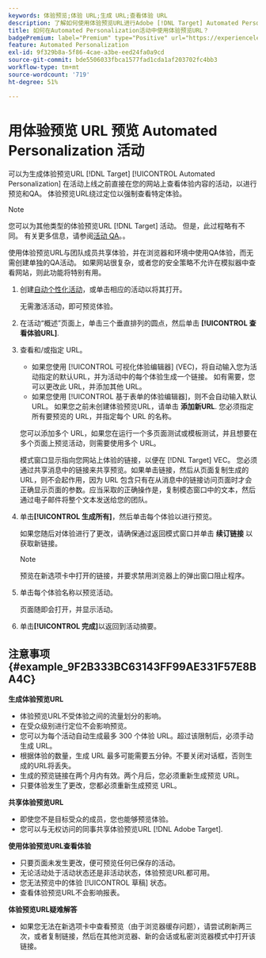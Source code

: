 ```yaml
---
keywords: 体验预览;体验 URL;生成 URL;查看体验 URL
description: 了解如何使用体验预览URL进行Adobe [!DNL Target] Automated Personalization活动，在活动上线之前直接在您的网站上查看体验内容。
title: 如何在Automated Personalization活动中使用体验预览URL？
badgePremium: label="Premium" type="Positive" url="https://experienceleague.adobe.com/docs/target/using/introduction/intro.html?lang=en#premium newtab=true" tooltip="See what's included in Target Premium."
feature: Automated Personalization
exl-id: 9f329b8a-5f86-4cae-a3be-eed24fa0a9cd
source-git-commit: bde5506033fbca1577fad1cda1af203702fc4bb3
workflow-type: tm+mt
source-wordcount: '719'
ht-degree: 51%

---
```


# 用体验预览 URL 预览 Automated Personalization 活动

可以为生成体验预览URL [!DNL Target] [!UICONTROL Automated Personalization] 在活动上线之前直接在您的网站上查看体验内容的活动，以进行预览和QA。 体验预览URL绕过定位以强制查看特定体验。

>[!NOTE]
>
>您可以为其他类型的体验预览URL [!DNL Target] 活动。 但是，此过程略有不同。 有关更多信息，请参阅[活动 QA](/help/main/c-activities/c-activity-qa/activity-qa.md#preview)。。

使用体验预览URL与团队成员共享体验，并在浏览器和环境中使用QA体验，而无需创建单独的QA活动。 如果网站很复杂，或者您的安全策略不允许在模拟器中查看网站，则此功能将特别有用。

1. 创建[自动个性化活动](/help/main/c-activities/t-automated-personalization/create-ap-activity.md#task_8AAF837796D74CF893CA2F88BA1491C9)，或单击相应的活动以将其打开。

   无需激活活动，即可预览体验。

1. 在活动“概述”页面上，单击三个垂直排列的圆点，然后单击 **[!UICONTROL 查看体验URL]**.

1. 查看和/或指定 URL。

   * 如果您使用 [!UICONTROL 可视化体验编辑器] (VEC)，将自动输入您为活动指定的默认URL，并为活动中的每个体验生成一个链接。 如有需要，您可以更改此 URL，并添加其他 URL。
   * 如果您使用 [!UICONTROL 基于表单的体验编辑器]，则不会自动输入默认URL。 如果您之前未创建体验预览URL，请单击 **添加新URL**. 您必须指定所有要预览的 URL，并指定每个 URL 的名称。

   您可以添加多个 URL，如果您在运行一个多页面测试或模板测试，并且想要在多个页面上预览活动，则需要使用多个 URL。

   模式窗口显示指向您网站上体验的链接，以便在 [!DNL Target] VEC。 您必须通过共享消息中的链接来共享预览。如果单击链接，然后从页面复制生成的 URL，则不会起作用，因为 URL 包含只有在从消息中的链接访问页面时才会正确显示页面的参数。应当采取的正确操作是，复制模态窗口中的文本，然后通过电子邮件将整个文本发送给您的团队。

1. 单击&#x200B;**[!UICONTROL 生成所有]**，然后单击每个体验以进行预览。

   如果您随后对体验进行了更改，请确保通过返回模式窗口并单击 **续订链接** 以获取新链接。

   >[!NOTE]
   >
   >预览在新选项卡中打开的链接，并要求禁用浏览器上的弹出窗口阻止程序。

1. 单击每个体验名称以预览活动。

   页面随即会打开，并显示活动。

1. 单击&#x200B;**[!UICONTROL 完成]**&#x200B;以返回到活动摘要。

## 注意事项 {#example_9F2B333BC63143FF99AE331F57E8BA4C}

**生成体验预览URL**

* 体验预览URL不受体验之间的流量划分的影响。
* 在受众级别进行定位不会影响预览。
* 您可以为每个活动自动生成最多 300 个体验 URL。超过该限制后，必须手动生成 URL。
* 根据体验的数量，生成 URL 最多可能需要五分钟。不要关闭对话框，否则生成的URL将丢失。
* 生成的预览链接在两个月内有效。两个月后，您必须重新生成预览 URL。
* 只要体验发生了更改，您都必须重新生成预览 URL。

**共享体验预览URL**

* 即使您不是目标受众的成员，您也能够预览体验。
* 您可以与无权访问的同事共享体验预览URL [!DNL Adobe Target].

**使用体验预览URL查看体验**

* 只要页面未发生更改，便可预览任何已保存的活动。
* 无论活动处于活动状态还是非活动状态，体验预览URL都可用。
* 您无法预览中的体验 [!UICONTROL 草稿] 状态。
* 查看体验预览URL不会影响报表。

**体验预览URL疑难解答**

* 如果您无法在新选项卡中查看预览（由于浏览器缓存问题），请尝试刷新两三次，或者复制链接，然后在其他浏览器、新的会话或私密浏览器模式中打开该链接。
